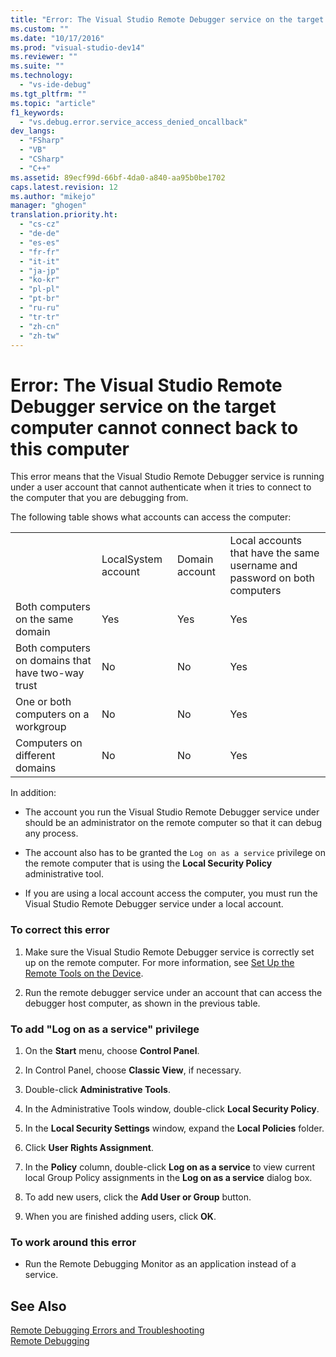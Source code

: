```yaml
---
title: "Error: The Visual Studio Remote Debugger service on the target computer cannot connect back to this computer"
ms.custom: ""
ms.date: "10/17/2016"
ms.prod: "visual-studio-dev14"
ms.reviewer: ""
ms.suite: ""
ms.technology: 
  - "vs-ide-debug"
ms.tgt_pltfrm: ""
ms.topic: "article"
f1_keywords: 
  - "vs.debug.error.service_access_denied_oncallback"
dev_langs: 
  - "FSharp"
  - "VB"
  - "CSharp"
  - "C++"
ms.assetid: 89ecf99d-66bf-4da0-a840-aa95b0be1702
caps.latest.revision: 12
ms.author: "mikejo"
manager: "ghogen"
translation.priority.ht: 
  - "cs-cz"
  - "de-de"
  - "es-es"
  - "fr-fr"
  - "it-it"
  - "ja-jp"
  - "ko-kr"
  - "pl-pl"
  - "pt-br"
  - "ru-ru"
  - "tr-tr"
  - "zh-cn"
  - "zh-tw"
---
```

# Error: The Visual Studio Remote Debugger service on the target computer cannot connect back to this computer
This error means that the Visual Studio Remote Debugger service is running under a user account that cannot authenticate when it tries to connect to the computer that you are debugging from.  
  
 The following table shows what accounts can access the computer:  
  
|||||  
|-|-|-|-|  
||LocalSystem account|Domain account|Local accounts that have the same username and password on both computers|  
|Both computers on the same domain|Yes|Yes|Yes|  
|Both computers on domains that have two-way trust|No|No|Yes|  
|One or both computers on a workgroup|No|No|Yes|  
|Computers on different domains|No|No|Yes|  
  
 In addition:  
  
-   The account you run the Visual Studio Remote Debugger service under should be an administrator on the remote computer so that it can debug any process.  
  
-   The account also has to be granted the `Log on as a service` privilege on the remote computer that is using the **Local Security Policy** administrative tool.  
  
-   If you are using a local account access the computer, you must run the Visual Studio Remote Debugger service under a local account.  
  
### To correct this error  
  
1.  Make sure the Visual Studio Remote Debugger service is correctly set up on the remote computer. For more information, see [Set Up the Remote Tools on the Device](../Topic/Set%20Up%20the%20Remote%20Tools%20on%20the%20Device.md).  
  
2.  Run the remote debugger service under an account that can access the debugger host computer, as shown in the previous table.  
  
### To add "Log on as a service" privilege  
  
1.  On the **Start** menu, choose **Control Panel**.  
  
2.  In Control Panel, choose **Classic View**, if necessary.  
  
3.  Double-click **Administrative Tools**.  
  
4.  In the Administrative Tools window, double-click **Local Security Policy**.  
  
5.  In the **Local Security Settings** window, expand the **Local Policies** folder.  
  
6.  Click **User Rights Assignment**.  
  
7.  In the **Policy** column, double-click **Log on as a service** to view current local Group Policy assignments in the **Log on as a service** dialog box.  
  
8.  To add new users, click the **Add User or Group** button.  
  
9. When you are finished adding users, click **OK**.  
  
### To work around this error  
  
-   Run the Remote Debugging Monitor as an application instead of a service.  
  
## See Also  
 [Remote Debugging Errors and Troubleshooting](../debugger/remote-debugging-errors-and-troubleshooting.md)   
 [Remote Debugging](../debugger/remote-debugging.md)
